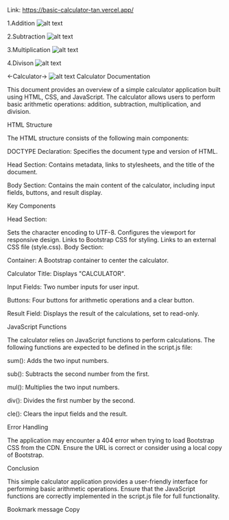 Link: https://basic-calculator-tan.vercel.app/

1.Addition
![alt text](Output/calcu1.png)

2.Subtraction
![alt text](Output/cal2.png)

3.Multiplication
![alt text](Output/cal3.png)

4.Divison
![alt text](Output/cal4.png)

<-Calculator->
![alt text](Output/cal.png)
Calculator Documentation

This document provides an overview of a simple calculator application built using HTML, CSS, and JavaScript. The calculator allows users to perform basic arithmetic operations: addition, subtraction, multiplication, and division.

HTML Structure

The HTML structure consists of the following main components:

DOCTYPE Declaration: Specifies the document type and version of HTML.

Head Section: Contains metadata, links to stylesheets, and the title of the document.

Body Section: Contains the main content of the calculator, including input fields, buttons, and result display.

Key Components

Head Section:

Sets the character encoding to UTF-8.
Configures the viewport for responsive design.
Links to Bootstrap CSS for styling.
Links to an external CSS file (style.css).
Body Section:

Container: A Bootstrap container to center the calculator.

Calculator Title: Displays "CALCULATOR".

Input Fields: Two number inputs for user input.

Buttons: Four buttons for arithmetic operations and a clear button.

Result Field: Displays the result of the calculations, set to read-only.

JavaScript Functions

The calculator relies on JavaScript functions to perform calculations. The following functions are expected to be defined in the script.js file:

sum(): Adds the two input numbers.

sub(): Subtracts the second number from the first.

mul(): Multiplies the two input numbers.

div(): Divides the first number by the second.

cle(): Clears the input fields and the result.

Error Handling

The application may encounter a 404 error when trying to load Bootstrap CSS from the CDN. Ensure the URL is correct or consider using a local copy of Bootstrap.

Conclusion

This simple calculator application provides a user-friendly interface for performing basic arithmetic operations. Ensure that the JavaScript functions are correctly implemented in the script.js file for full functionality.

Bookmark message
Copy
